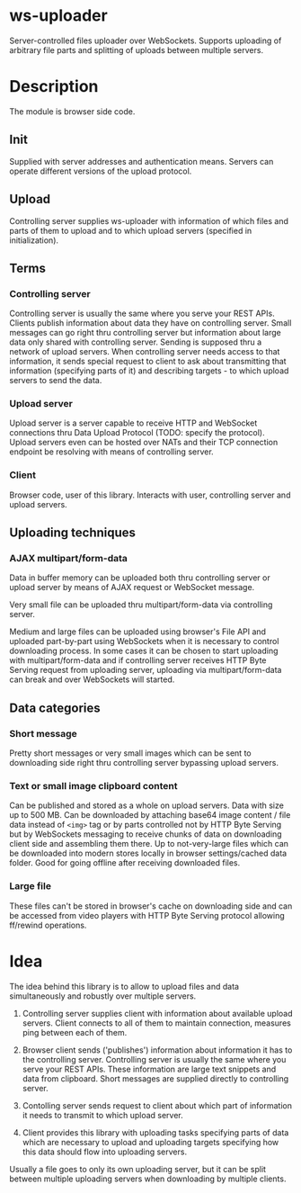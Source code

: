 # ws-uploader
Server-controlled files uploader over WebSockets.
Supports uploading of arbitrary file parts and splitting of uploads between multiple servers.

# Description
The module is browser side code.
## Init
Supplied with server addresses and authentication means. Servers can operate different versions of the upload protocol.
## Upload
Controlling server supplies ws-uploader with information of which files and parts of them to upload
and to which upload servers (specified in initialization).

## Terms
### Controlling server
Controlling server is usually the same where you serve your REST APIs.
Clients publish information about data they have on controlling server.
Small messages can go right thru controlling server but information about
large data only shared with controlling server. Sending is supposed thru a network of upload servers.
When controlling server needs access to that information,
it sends special request to client to ask about transmitting that information (specifying parts of it)
and describing targets - to which upload servers to send the data.

### Upload server
Upload server is a server capable to receive HTTP and WebSocket connections thru Data Upload Protocol (TODO: specify the protocol).
Upload servers even can be hosted over NATs and their TCP connection endpoint be resolving with means of controlling server.


### Client
Browser code, user of this library. Interacts with user, controlling server and upload servers.

## Uploading techniques

### AJAX multipart/form-data

Data in buffer memory can be uploaded both thru controlling server or upload server
by means of AJAX request or WebSocket message.

Very small file can be uploaded thru multipart/form-data via controlling server.

Medium and large files can be uploaded using browser's File API and uploaded part-by-part
using WebSockets when it is necessary to control downloading process.
In some cases it can be chosen to start uploading with multipart/form-data
and if controlling server receives HTTP Byte Serving request from uploading server,
uploading via multipart/form-data can break and over WebSockets will started.

## Data categories
### Short message
Pretty short messages or very small images which can be sent
to downloading side right thru controlling server bypassing upload servers.

### Text or small image clipboard content
Can be published and stored as a whole on upload servers.
Data with size up to 500 MB.
Can be downloaded by attaching base64 image content / file data instead of `<img>` tag
or by parts controlled not by HTTP Byte Serving but by WebSockets messaging to receive chunks
of data on downloading client side and assembling them there. Up to not-very-large files
which can be downloaded into modern stores locally in browser settings/cached data folder.
Good for going offline after receiving downloaded files.

### Large file
These files can't be stored in browser's cache on downloading side and can be accessed from
video players with HTTP Byte Serving protocol allowing ff/rewind operations.

# Idea
The idea behind this library is to allow to upload files and data simultaneously and robustly over multiple servers.

1. Controlling server supplies client with information about available upload servers.
Client connects to all of them to maintain connection, measures ping between each of them.

2. Browser client sends ('publishes') information about information it has to the controlling server.
Controlling server is usually the same where you serve your REST APIs.
These information are large text snippets and data from clipboard.
Short messages are supplied directly to controlling server.

3. Contolling server sends request to client about which part of information it needs to transmit
to which upload server.

4. Client provides this library with uploading tasks specifying parts of data which are necessary to upload
and uploading targets specifying how this data should flow into uploading servers.

Usually a file goes to only its own uploading server,
but it can be split between multiple uploading servers when downloading by multiple clients.



